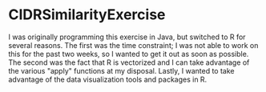 # CIDRSimilarityExercise
I was originally programming this exercise in Java, but switched to R for several reasons. The first was the time constraint; I was not able to work on this for the past two weeks, so I wanted to get it out as soon as possible. The second was the fact that R is vectorized and I can take advantage of the various "apply" functions at my disposal. Lastly, I wanted to take advantage of the data visualization tools and packages in R.
